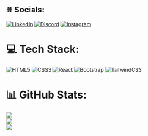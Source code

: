 
## 🌐 Socials:
[![LinkedIn](https://img.shields.io/badge/LinkedIn-%230077B5.svg?logo=linkedin&logoColor=white)](https://linkedin.com/in/aparna-m) 
[![Discord](https://img.shields.io/badge/Discord-%237289DA.svg?logo=discord&logoColor=white)](https://discord.gg/https://1drv.ms/u/s!AqVRjrSG7QvikOlFc-PCljsbPDYJ5g?e=eBgBjc) [![Instagram](https://img.shields.io/badge/Instagram-%23E4405F.svg?logo=Instagram&logoColor=white)](https://instagram.com/_aparna_rajan__) 

<!-- Proudly created with GPRM ( https://gprm.itsvg.in ) -->

# 💻 Tech Stack:
![HTML5](https://img.shields.io/badge/html5-%23E34F26.svg?style=for-the-badge&logo=html5&logoColor=white) ![CSS3](https://img.shields.io/badge/css3-%231572B6.svg?style=for-the-badge&logo=css3&logoColor=white) ![React](https://img.shields.io/badge/react-%2320232a.svg?style=for-the-badge&logo=react&logoColor=%2361DAFB) ![Bootstrap](https://img.shields.io/badge/bootstrap-%238511FA.svg?style=for-the-badge&logo=bootstrap&logoColor=white) ![TailwindCSS](https://img.shields.io/badge/tailwindcss-%2338B2AC.svg?style=for-the-badge&logo=tailwind-css&logoColor=white)
# 📊 GitHub Stats:
![](https://github-readme-stats.vercel.app/api?username=aparnarajan-m&theme=dark&hide_border=false&include_all_commits=true&count_private=true)<br/>
![](https://github-readme-streak-stats.herokuapp.com/?user=aparnarajan-m&theme=dark&hide_border=false)<br/>
![](https://github-readme-stats.vercel.app/api/top-langs/?username=aparnarajan-m&theme=dark&hide_border=false&include_all_commits=true&count_private=true&layout=compact)

<!-- Proudly created with GPRM ( https://gprm.itsvg.in ) -->
